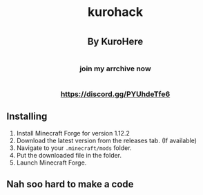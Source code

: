 # <h1 align="center">kurohack</h1>  
# <h2 align="center">By KuroHere</h2>
# <h3 align="center">join my arrchive now </h3>
# <h3 align="center">https://discord.gg/PYUhdeTfe6</h3>

## Installing

 1. Install Minecraft Forge for version 1.12.2
 2. Download the latest version from the releases tab. (If available)
 3. Navigate to your `.minecraft/mods` folder.
 4. Put the downloaded file in the folder.
 5. Launch Minecraft Forge.

## Nah soo hard to make a code
